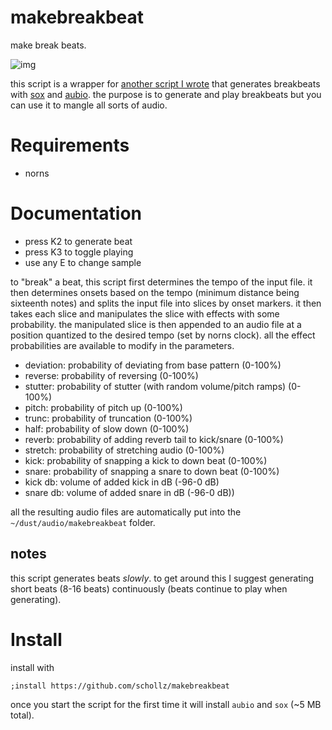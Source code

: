 # makebreakbeat

make break beats.

![img](https://user-images.githubusercontent.com/6550035/156637615-a0363244-2186-4604-b75f-4c1936982e24.png)

this script is a wrapper for [another script I wrote](https://github.com/schollz/dnb.lua/) that generates breakbeats with [sox](http://sox.sourceforge.net/) and [aubio](https://aubio.org/). the purpose is to generate and play breakbeats but you can use it to mangle all sorts of audio.

# Requirements

- norns

# Documentation

- press K2 to generate beat
- press K3 to toggle playing
- use any E to change sample

to "break" a beat, this script first determines the tempo of the input file. it then determines onsets based on the tempo (minimum distance being sixteenth notes) and splits the input file into slices by onset markers. it then takes each slice and manipulates the slice with effects with some probability. the manipulated slice is then appended to an audio file at a position quantized to the desired tempo (set by norns clock). all the effect probabilities are available to modify in the parameters.

- deviation: probability of deviating from base pattern (0-100%)
- reverse: probability of reversing (0-100%)
- stutter: probability of stutter (with random volume/pitch ramps) (0-100%)
- pitch: probability of pitch up (0-100%)
- trunc: probability of truncation (0-100%)
- half: probability of slow down (0-100%)
- reverb: probability of adding reverb tail to kick/snare (0-100%)
- stretch: probability of stretching audio (0-100%)
- kick: probability of snapping a kick to down beat (0-100%)
- snare: probability of snapping a snare to down beat (0-100%)
- kick db:  volume of added kick in dB (-96-0 dB)
- snare db:  volume of added snare in dB (-96-0 dB))

all the resulting audio files are automatically put into the `~/dust/audio/makebreakbeat` folder.

## notes

this script generates beats *slowly*. to get around this I suggest generating short beats (8-16 beats) continuously (beats continue to play when generating).

# Install

install with

```
;install https://github.com/schollz/makebreakbeat
```

once you start the script for the first time it will install `aubio` and `sox` (~5 MB total).